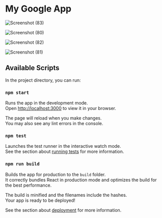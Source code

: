 # My Google App

![Screenshot (83)](https://user-images.githubusercontent.com/66358713/193957270-e60787c2-42ea-418c-940b-173701398bed.png)

![Screenshot (80)](https://user-images.githubusercontent.com/66358713/193957490-46c7d9b9-0703-4bc0-a24f-42e6fe56df14.png)

![Screenshot (82)](https://user-images.githubusercontent.com/66358713/193957530-bc868706-499f-4b37-b3bf-ded8fdec8235.png)

![Screenshot (81)](https://user-images.githubusercontent.com/66358713/193957539-22482c0f-51b2-452a-b7f8-3f548cbf79b1.png)


## Available Scripts

In the project directory, you can run:

### `npm start`

Runs the app in the development mode.\
Open [http://localhost:3000](http://localhost:3000) to view it in your browser.

The page will reload when you make changes.\
You may also see any lint errors in the console.

### `npm test`

Launches the test runner in the interactive watch mode.\
See the section about [running tests](https://facebook.github.io/create-react-app/docs/running-tests) for more information.

### `npm run build`

Builds the app for production to the `build` folder.\
It correctly bundles React in production mode and optimizes the build for the best performance.

The build is minified and the filenames include the hashes.\
Your app is ready to be deployed!

See the section about [deployment](https://facebook.github.io/create-react-app/docs/deployment) for more information.
